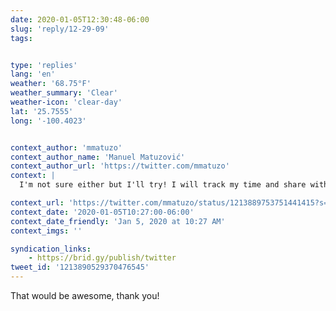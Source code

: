 ```yaml
---
date: 2020-01-05T12:30:48-06:00
slug: 'reply/12-29-09'
tags:


type: 'replies'
lang: 'en'
weather: '68.75°F'
weather_summary: 'Clear'
weather-icon: 'clear-day'
lat: '25.7555'
long: '-100.4023'


context_author: 'mmatuzo'
context_author_name: 'Manuel Matuzović'
context_author_url: 'https://twitter.com/mmatuzo'
context: |
  I'm not sure either but I'll try! I will track my time and share with you how long it takes me to record a video, if you want. It might help you decide. :)

context_url: 'https://twitter.com/mmatuzo/status/1213889753751441415?s=12'
context_date: '2020-01-05T10:27:00-06:00'
context_date_friendly: 'Jan 5, 2020 at 10:27 AM'
context_imgs: ''

syndication_links:
    - https://brid.gy/publish/twitter
tweet_id: '1213890529370476545'
---
```

That would be awesome, thank you!